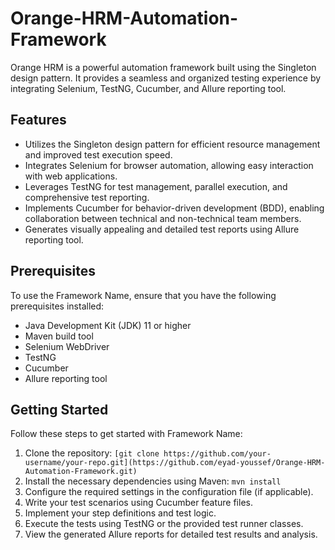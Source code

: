 # Orange-HRM-Automation-Framework

Orange HRM is a powerful automation framework built using the Singleton design pattern. It provides a seamless and organized testing experience by integrating Selenium, TestNG, Cucumber, and Allure reporting tool.

## Features

- Utilizes the Singleton design pattern for efficient resource management and improved test execution speed.
- Integrates Selenium for browser automation, allowing easy interaction with web applications.
- Leverages TestNG for test management, parallel execution, and comprehensive test reporting.
- Implements Cucumber for behavior-driven development (BDD), enabling collaboration between technical and non-technical team members.
- Generates visually appealing and detailed test reports using Allure reporting tool.

## Prerequisites 


To use the Framework Name, ensure that you have the following prerequisites installed:

- Java Development Kit (JDK) 11 or higher
- Maven build tool
- Selenium WebDriver
- TestNG
- Cucumber
- Allure reporting tool

## Getting Started

Follow these steps to get started with Framework Name:

1. Clone the repository: `[git clone https://github.com/your-username/your-repo.git](https://github.com/eyad-youssef/Orange-HRM-Automation-Framework.git)`
2. Install the necessary dependencies using Maven: `mvn install`
3. Configure the required settings in the configuration file (if applicable).
4. Write your test scenarios using Cucumber feature files.
5. Implement your step definitions and test logic.
6. Execute the tests using TestNG or the provided test runner classes.
7. View the generated Allure reports for detailed test results and analysis.
